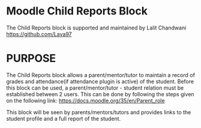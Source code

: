 # Moodle Child Reports Block

The Child Reports block is supported and maintained by Lalit Chandwani https://github.com/Lava97

# PURPOSE

The Child Reports block allows a parent/mentor/tutor to maintain a record of grades and attendance(if attendance plugin is active) of the student. Before this block can be used, a parent/mentor/tutor - student relation must be established between 2 users. This can be done by following the steps given on the following link: https://docs.moodle.org/35/en/Parent_role

This block will be seen by parents/mentors/tutors and provides links to the student profile and a full report of the student.
